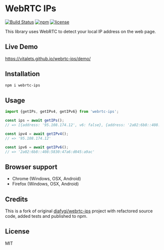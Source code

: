 # WebRTC IPs
[![Build Status](https://travis-ci.org/vitalets/webrtc-ips.svg?branch=master)](https://travis-ci.org/vitalets/webrtc-ips)
[![npm](https://img.shields.io/npm/v/webrtc-ips.svg)](https://www.npmjs.com/package/webrtc-ips)
[![license](https://img.shields.io/npm/l/webrtc-ips.svg)](https://www.npmjs.com/package/webrtc-ips)

This library uses WebRTC to detect your local IP address on the web page.

## Live Demo
https://vitalets.github.io/webrtc-ips/demo/


## Installation
```bash
npm i webrtc-ips
```

## Usage
```js
import {getIPs, getIPv4, getIPv6} from 'webrtc-ips';

const ips = await getIPs();
// => [{address: '95.108.174.12', v6: false}, {address: '2a02:6b8::408:5830:47a6:d045:a9ac', v6: true}]

const ipv4 = await getIPv4();
// => '95.108.174.12'

const ipv6 = await getIPv6();
// => '2a02:6b8::408:5830:47a6:d045:a9ac'

```

## Browser support
* Chrome (Windows, OSX, Android)
* Firefox (Windows, OSX, Android)

## Credits
This is a fork of original [diafygi/webrtc-ips](https://github.com/diafygi/webrtc-ips) project 
with refactored source code, added tests and published to npm. 

## License
MIT
